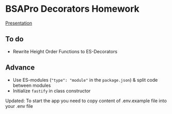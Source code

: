 # BSAPro Decorators Homework

[Presentation](https://www.mentimeter.com/app/presentation/al8pqeioijbsrac47f4omod13pnqfexq)

## To do

- Rewrite Height Order Functions to ES-Decorators

## Advance

- Use ES-modules (`"type": "module"` in the `package.json`) & split code between modules
- Initialize `fastify` in class constructor

Updated:
To start the app you need to copy content of .env.example file into your .env file
